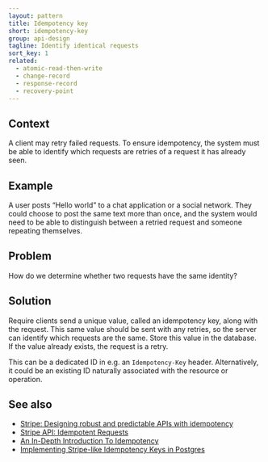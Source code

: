 ```yaml
---
layout: pattern
title: Idempotency key
short: idempotency-key
group: api-design
tagline: Identify identical requests
sort_key: 1
related:
  - atomic-read-then-write
  - change-record
  - response-record
  - recovery-point
---
```


## Context

A client may retry failed requests. To ensure idempotency, the system must be able to identify which requests are retries of a request it has already seen.

## Example

A user posts “Hello world” to a chat application or a social network. They could choose to post the same text more than once, and the system would need to be able to distinguish between a retried request and someone repeating themselves.

## Problem

How do we determine whether two requests have the same identity?

## Solution

Require clients send a unique value, called an idempotency key, along with the request. This same value should be sent with any retries, so the server can identify which requests are the same. Store this value in the database. If the value already exists, the request is a retry.

This can be a dedicated ID in e.g. an `Idempotency-Key` header. Alternatively, it could be an existing ID naturally associated with the resource or operation.

## See also

- [Stripe: Designing robust and predictable APIs with idempotency](https://stripe.com/blog/idempotency)
- [Stripe API: Idempotent Requests](https://stripe.com/docs/api/idempotent_requests)
- [An In-Depth Introduction To Idempotency](https://www.lpalmieri.com/posts/idempotency/)
- [Implementing Stripe-like Idempotency Keys in Postgres](https://brandur.org/idempotency-keys)
